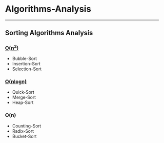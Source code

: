 # Algorithms-Analysis
<hr></hr>

## Sorting Algorithms Analysis

### [O(n<sup>2</sup>)](https://github.com/Mrhb787/Algorithms-Analysis/tree/main/Sorting%20Algorithms%20Analysis/n%5E2%20family)
- Bubble-Sort
- Insertion-Sort
- Selection-Sort

### [O(nlogn)](https://github.com/Mrhb787/Algorithms-Analysis/tree/main/Sorting%20Algorithms%20Analysis/nlogn%20family)
- Quick-Sort
- Merge-Sort
- Heap-Sort

### O(n)
- Counting-Sort
- Radix-Sort
- Bucket-Sort
